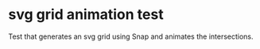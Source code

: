 # svg grid animation test

Test that generates an svg grid using Snap and animates the intersections.
